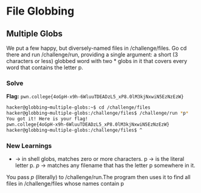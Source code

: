 # File Globbing

## Multiple Globs
We put a few happy, but diversely-named files in /challenge/files. Go cd there and run /challenge/run, providing a single argument: a short (3 characters or less) globbed word with two * globs in it that covers every word that contains the letter p.

### Solve
**Flag:** `pwn.college{4oGpH-x9h-6WluuTDEADzL5_xP8.0lM3kjNxwiN5EzNzEzW}`

```bash
hacker@globbing~multiple-globs:~$ cd /challenge/files
hacker@globbing~multiple-globs:/challenge/files$ /challenge/run *p*
You got it! Here is your flag!
pwn.college{4oGpH-x9h-6WluuTDEADzL5_xP8.0lM3kjNxwiN5EzNzEzW}
hacker@globbing~multiple-globs:/challenge/files$ ^
```

### New Learnings
* → in shell globs, matches zero or more characters.
p → is the literal letter p.
*p* → matches any filename that has the letter p somewhere in it.

You pass *p* (literally) to /challenge/run.The program then uses it to find all files in /challenge/files whose names contain p
